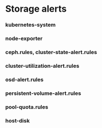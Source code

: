 ﻿# Storage alerts


### kubernetes-system




### node-exporter




### ceph.rules, cluster-state-alert.rules




### cluster-utilization-alert.rules




### osd-alert.rules




### persistent-volume-alert.rules




### pool-quota.rules




### host-disk



